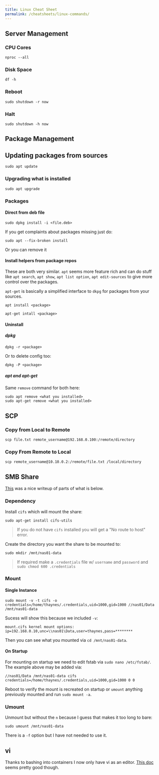 ```yaml
---
title: Linux Cheat Sheet
permalink: /cheatsheets/linux-commands/
---
```


## Server Management

### CPU Cores

```
nproc --all
```

### Disk Space

```
df -h
```

### Reboot

```
sudo shutdown -r now
```

### Halt  

```
sudo shutdown -h now
```

## Package Management

## Updating packages from sources

```
sudo apt update
```

### Upgrading what is installed

```
sudo apt upgrade
```

### Packages

#### Direct from deb file

```
sudo dpkg install -i <file.deb>
```

If you get complaints about packages missing just do:

```
sudo apt --fix-broken install
```

Or you can remove it


#### Install helpers from package repos 

These are both very similar. `apt` seems more feature rich and can do stuff like `apt search`, `apt show`, `apt list option`, `apt edit-sources` to give more control over the packages.

`apt-get` is basically a simplified interface to `dkpg` for packages from your sources.

```
apt install <package>
```

```
apt-get intall <package>
```

#### Uninstall

##### dpkg

```
dpkg -r <package>
```

Or to delete config too:

```
dpkg -P <package>
```

##### apt and apt-get

Same `remove` command for both here:

```
sudo apt remove <what you installed>
sudo apt-get remove <what you installed>
```

## SCP

### Copy from Local to Remote

```
scp file.txt remote_username@192.168.0.100:/remote/directory
```

### Copy From Remote to Local

```
scp remote_username@10.10.0.2:/remote/file.txt /local/directory
```

## SMB Share

[This](https://linuxconfig.org/how-to-mount-a-samba-shared-directory-at-boot) was a nice writeup of parts of what is below.

### Dependency 

Install `cifs` which will mount the share:

```
sudo apt-get install cifs-utils
```

> If you do not have `cifs` installed you will get a "No route to host" error.

Create the directory you want the share to be mounted to:

```
sudo mkdir /mnt/nas01-data
```

> If required make a `.credentials` file w/ `username` and `password` and `sudo chmod 600 .credentials`

### Mount

#### Single Instance

```
sudo mount -v -t cifs -o credentials=/home/thaynes/.credentials,uid=1000,gid=1000 //nas01/Data /mnt/nas01-data
```

Sucess will show this because we included `-v`:

```
mount.cifs kernel mount options: ip=192.168.0.10,unc=\\nas01\Data,user=thaynes,pass=********
```

Then you can see what you mounted via `cd /mnt/nas01-data`.

#### On Startup

For mounting on startup we need to edit fstab via `sudo nano /etc/fstab/`. The example above may be added via:

```
//nas01/Data /mnt/nas01-data cifs credentials=/home/thaynes/.credentials,uid=1000,gid=1000 0 0
```

Reboot to verify the mount is recreated on startup or `umount` anything previously mounted and run `sudo mount -a`.

### Umount

Unmount but without the `n` because I guess that makes it too long to bare:

```
sudo umount /mnt/nas01-data
```

There is a `-f` option but I have not needed to use it.

## vi

Thanks to bashing into containers I now only have vi as an editor. [This doc](https://www.howtogeek.com/102468/a-beginners-guide-to-editing-text-files-with-vi/) seems pretty good though.